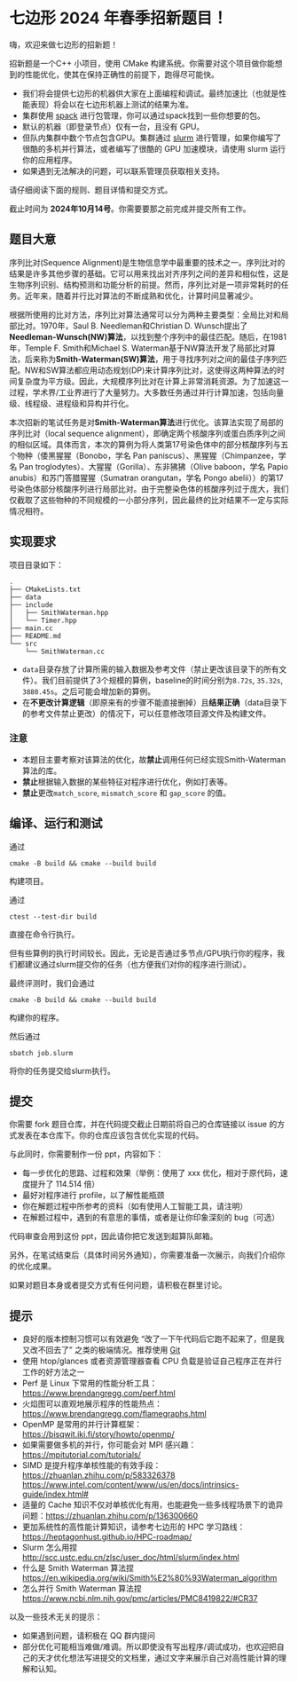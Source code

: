 # 七边形 2024 年春季招新题目！

嗨，欢迎来做七边形的招新题！

招新题是一个C++ 小项目，使用 CMake 构建系统。你需要对这个项目做你能想到的性能优化，使其在保持正确性的前提下，跑得尽可能快。

* 我们将会提供七边形的机器供大家在上面编程和调试。最终加速比（也就是性能表现）将会以在七边形机器上测试的结果为准。
* 集群使用 [spack](https://spack.io/) 进行包管理，你可以通过spack找到一些你想要的包。
* 默认的机器（即登录节点）仅有一台，且没有 GPU。
* 但队内集群中数个节点包含GPU。集群通过 [slurm](https://slurm.schedmd.com/documentation.html) 进行管理，如果你编写了很酷的多机并行算法，或者编写了很酷的 GPU 加速模块，请使用 slurm 运行你的应用程序。
* 如果遇到无法解决的问题，可以联系管理员获取相关支持。

请仔细阅读下面的规则、题目详情和提交方式。

截止时间为 **2024年10月14号**。你需要要那之前完成并提交所有工作。


## 题目大意
序列比对(Sequence Alignment)是生物信息学中最重要的技术之一。序列比对的结果是许多其他步骤的基础。它可以用来找出对齐序列之间的差异和相似性，这是生物序列识别、结构预测和功能分析的前提。然而，序列比对是一项非常耗时的任务。近年来，随着并行比对算法的不断成熟和优化，计算时间显著减少。

根据所使用的比对方法，序列比对算法通常可以分为两种主要类型：全局比对和局部比对。1970年，Saul B. Needleman和Christian D. Wunsch提出了**Needleman-Wunsch(NW)算法**，以找到整个序列中的最佳匹配。随后，在1981年，Temple F. Smith和Michael S. Waterman基于NW算法开发了局部比对算法，后来称为**Smith-Waterman(SW)算法**，用于寻找序列对之间的最佳子序列匹配。NW和SW算法都应用动态规划(DP)来计算序列比对，这使得这两种算法的时间复杂度为平方级。因此，大规模序列比对在计算上非常消耗资源。为了加速这一过程，学术界/工业界进行了大量努力。大多数任务通过并行计算加速，包括向量级、线程级、进程级和异构并行化。

本次招新的笔试任务是对**Smith-Waterman算法**进行优化。该算法实现了局部的序列比对（local sequence alignment），即确定两个核酸序列或蛋白质序列之间的相似区域。具体而言，本次的算例为将人类第17号染色体中的部分核酸序列与五个物种（倭黑猩猩（Bonobo，学名 Pan paniscus）、黑猩猩（Chimpanzee，学名 Pan troglodytes）、大猩猩（Gorilla）、东非狒狒（Olive baboon，学名 Papio anubis）和苏门答腊猩猩（Sumatran orangutan，学名 Pongo abelii））的第17号染色体部分核酸序列进行局部比对。由于完整染色体的核酸序列过于庞大，我们仅截取了这些物种的不同规模的一小部分序列，因此最终的比对结果不一定与实际情况相符。

## 实现要求

项目目录如下：

```
.
├── CMakeLists.txt
├── data
├── include
│   ├── SmithWaterman.hpp
│   └── Timer.hpp
├── main.cc
├── README.md
└── src
    └── SmithWaterman.cc
```

* `data`目录存放了计算所需的输入数据及参考文件（禁止更改该目录下的所有文件）。我们目前提供了3个规模的算例，baseline的时间分别为`8.72s`, `35.32s`, `3880.45s`。之后可能会增加新的算例。
* 在**不更改计算逻辑**（即原来有的步骤不能直接删掉）且**结果正确**（data目录下的参考文件禁止更改）的情况下，可以任意修改项目源文件及构建文件。


### 注意
* 本题目主要考察对该算法的优化，故**禁止**调用任何已经实现Smith-Waterman算法的库。
* **禁止**根据输入数据的某些特征对程序进行优化，例如打表等。
* **禁止**更改`match_score`, `mismatch_score` 和 `gap_score` 的值。




## 编译、运行和测试

通过
```
cmake -B build && cmake --build build
```
构建项目。

通过
```
ctest --test-dir build
```
直接在命令行执行。

但有些算例的执行时间较长。因此，无论是否通过多节点/GPU执行你的程序，我们都建议通过slurm提交你的任务（也方便我们对你的程序进行测试）。


最终评测时，我们会通过
```
cmake -B build && cmake --build build
```
构建你的程序。

然后通过
```
sbatch job.slurm
```
将你的任务提交给slurm执行。



## 提交

你需要 fork 题目仓库，并在代码提交截止日期前将自己的仓库链接以 issue 的方式发表在本仓库下。你的仓库应该包含优化实现的代码。

与此同时，你需要制作一份 ppt，内容如下：

* 每一步优化的思路、过程和效果（举例：使用了 xxx 优化，相对于原代码，速度提升了 114.514 倍）
* 最好对程序进行 profile，以了解性能瓶颈
* 你在解题过程中所参考的资料（如有使用人工智能工具，请注明）
* 在解题过程中，遇到的有意思的事情，或者是让你印象深刻的 bug（可选）

代码审查会用到这份 ppt，因此请你把它发送到超算队邮箱。

另外，在笔试结束后（具体时间另外通知），你需要准备一次展示，向我们介绍你的优化成果。

如果对题目本身或者提交方式有任何问题，请积极在群里讨论。

## 提示

* 良好的版本控制习惯可以有效避免 “改了一下午代码后它跑不起来了，但是我又改不回去了” 之类的极端情况。推荐使用 [Git](https://git-scm.com/)
* 使用 htop/glances 或者资源管理器查看 CPU 负载是验证自己程序正在并行工作的好方法之一
* Perf 是 Linux 下常用的性能分析工具：<https://www.brendangregg.com/perf.html>
* 火焰图可以直观地展示程序的性能热点：<https://www.brendangregg.com/flamegraphs.html>
* OpenMP 是常用的并行计算框架：<https://bisqwit.iki.fi/story/howto/openmp/>
* 如果需要做多机的并行，你可能会对 MPI 感兴趣：<https://mpitutorial.com/tutorials/>
* SIMD 是提升程序单核性能的有效手段：<https://zhuanlan.zhihu.com/p/583326378> <https://www.intel.com/content/www/us/en/docs/intrinsics-guide/index.html#>
* 适量的 Cache 知识不仅对单核优化有用，也能避免一些多线程场景下的诡异问题：<https://zhuanlan.zhihu.com/p/136300660>
* 更加系统性的高性能计算知识，请参考七边形的 HPC 学习路线：<https://heptagonhust.github.io/HPC-roadmap/>
* Slurm 怎么用捏 <http://scc.ustc.edu.cn/zlsc/user_doc/html/slurm/index.html>
* 什么是 Smith Waterman 算法捏 <https://en.wikipedia.org/wiki/Smith%E2%80%93Waterman_algorithm>
* 怎么并行 Smith Waterman 算法捏 <https://www.ncbi.nlm.nih.gov/pmc/articles/PMC8419822/#CR37>


以及一些技术无关的提示：

* 如果遇到问题，请积极在 QQ 群内提问
* 部分优化可能相当难做/难调。所以即使没有写出程序/调试成功，也欢迎把自己的天才优化想法写进提交的文档里，通过文字来展示自己对高性能计算的理解和认知。
